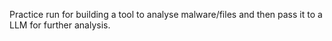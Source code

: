 Practice run for building a tool to analyse malware/files and then pass it to a LLM for further analysis.
